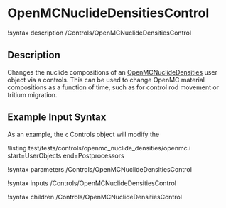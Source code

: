 # OpenMCNuclideDensitiesControl

!syntax description /Controls/OpenMCNuclideDensitiesControl

## Description

Changes the nuclide compositions of an [OpenMCNuclideDensities](https://cardinal.cels.anl.gov/source/userobjects/OpenMCNuclideDensities.html) user object
via a controls. This can be used to change OpenMC material compositions
as a function of time, such as for control rod movement or tritium migration.

## Example Input Syntax

As an example, the `c` Controls object will modify the 

!listing test/tests/controls/openmc_nuclide_densities/openmc.i
  start=UserObjects
  end=Postprocessors

!syntax parameters /Controls/OpenMCNuclideDensitiesControl

!syntax inputs /Controls/OpenMCNuclideDensitiesControl

!syntax children /Controls/OpenMCNuclideDensitiesControl
